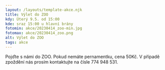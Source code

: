 ```yaml
---
layout: /layouts/template-akce.njk
title: Výlet do ZOO
kdy: Úterý 9.5. od 15:00
kde: sraz 15:00 u hlavní brány
fotomin: akce/20230414_zoo-min.jpg
fotomax: akce/20230414_zoo.png
alt: Výlet do ZOO
tags: akce
---
```


Pojďte s námi do ZOO. Pokud nemáte pernamentku, cena 50Kč. V případě zpoždění nás prosím kontaktujte na čísle 774 948 531.

